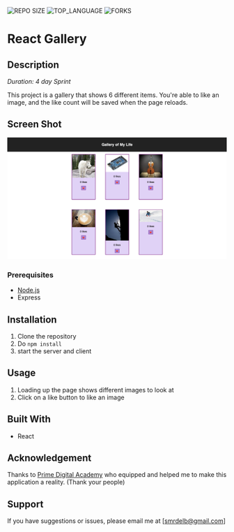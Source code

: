 ![REPO SIZE](https://img.shields.io/github/repo-size/scottbromander/the_marketplace.svg?style=flat-square)
![TOP_LANGUAGE](https://img.shields.io/github/languages/top/scottbromander/the_marketplace.svg?style=flat-square)
![FORKS](https://img.shields.io/github/forks/scottbromander/the_marketplace.svg?style=social)

# React Gallery

## Description

_Duration: 4 day Sprint_

This project is a gallery that shows 6 different items. You're able to like an image, and the like count will be saved when the page reloads.

## Screen Shot

![Gallery](/public/images/gallery_screen_shot.png)

### Prerequisites

- [Node.js](https://nodejs.org/en/)
- Express

## Installation

1. Clone the repository
2. Do `npm install`
3. start the server and client

## Usage

1. Loading up the page shows different images to look at
2. Click on a like button to like an image 


## Built With

- React

## Acknowledgement
Thanks to [Prime Digital Academy](www.primeacademy.io) who equipped and helped me to make this application a reality. (Thank your people)

## Support
If you have suggestions or issues, please email me at [smrdelb@gmail.com]
